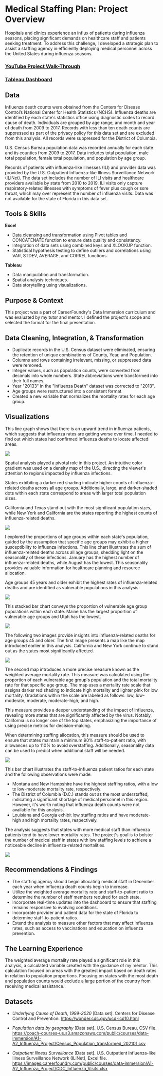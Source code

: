 # Medical Staffing Plan: Project Overview
Hospitals and clinics experience an influx of patients during influenza seasons, placing significant demands on healthcare staff and patients seeking treatment. To address this challenge, I developed a strategic plan to assist a staffing agency in efficiently deploying medical personnel across the United States during influenza seasons.

### [YouTube Project Walk-Through](https://youtu.be/UtJXxrL7UzY)
### [Tableau Dashboard](https://public.tableau.com/views/U_S_InfluenzaData2010-2017/Story1?:language=en-US&:display_count=n&:origin=viz_share_link)

## Data 
Influenza death counts were obtained from the Centers for Disease Control’s National Center for Health Statistics (NCHS). Influenza deaths are identified by each state's statistics office using diagnostic codes to record cause of death. Individuals are grouped by age range, and month and year of death from 2009 to 2017. Records with less than ten death counts are suppressed as part of the privacy policy for this data set and are excluded from this analysis. All records were suppressed for the District of Columbia.

U.S. Census Bureau population data was recorded annually for each state and its counties from 2009 to 2017. Data includes total population, male total population, female total population, and population by age group.

Records of patients with influenza-like illnesses (ILI) and provider data was provided by the U.S. Outpatient Influenza-like Illness Surveillance Network (ILINet). The data set includes the number of ILI visits and healthcare providers available by state from 2010 to 2019. ILI visits only capture respiratory-related illnesses with symptoms of fever plus cough or sore throat, which may over represent the number of influenza visits. Data was not available for the state of Florida in this data set.

## Tools & Skills
**Excel**
* Data cleansing and transformation using Pivot tables and CONCATENATE function to ensure data quality and consistency.
* Integration of data sets using combined keys and XLOOKUP function.
* Statistical hypothesis testing to define outliers and correlations using VAR, STDEV, AVERAGE, and CORREL functions.
  
**Tableau**
* Data manipulation and transformation.
* Spatial analysis techniques.
* Data storytelling using visualizations.

## Purpose & Context
This project was a part of CareerFoundry's Data Immersion curriculum and was evaluated by my tutor and mentor. I defined the project's scope and selected the format for the final presentation.

## Data Cleaning, Integration, & Transformation
* Duplicate records in the U.S. Census dataset were eliminated, ensuring the retention of unique combinations of County, Year, and Population.
* Columns and rows containing irrelevant, missing, or suppressed data were removed.
* Integer values, such as population counts, were converted from decimals into whole numbers. State abbreviations were transformed into their full names.
* Year "20133" in the "Influenza Death" dataset was corrected to "2013".
* Age groups were restructured into a consistent format.
* Created a new variable that normalizes the mortality rates for each age group.

## Visualizations
This line graph shows that there is an upward trend in influenza patients, which suggests that influenza rates are getting worse over time. I needed to find out which states had confirmed influenza deaths to locate affected areas.

<img src="images/Line%20Influenza%20Patients.png"/>

Spatial analysis played a pivotal role in this project. An intuitive color gradient was used on a density map of the U.S., directing the viewer's attention to regions impacted by influenza infections.

States exhibiting a darker red shading indicate higher counts of influenza-related deaths across all age groups. Additionally, large, and darker-shaded dots within each state correspond to areas with larger total population sizes.

California and Texas stand out with the most significant population sizes, while New York and California are the states reporting the highest counts of influenza-related deaths. 

<img src="images/Map%20U.S.%20Deaths%20%26%20Pop..png" />

I explored the proportions of age groups within each state's population, guided by the assumption that specific age groups may exhibit a higher susceptibility to influenza infections. This line chart illustrates the sum of influenza-related deaths across all age groups, shedding light on the seasonality of these infections. January has the highest number of influenza-related deaths, while August has the lowest. This seasonality provides valuable information for healthcare planning and resource allocation.

Age groups 45 years and older exhibit the highest rates of influenza-related deaths and are identified as vulnerable populations in this analysis.

<img src="images/Line%20Deaths%20by%20Month.png"/>

This stacked bar chart conveys the proportion of vulnerable age group populations within each state. Maine has the largest proportion of vulnerable age groups and Utah has the lowest.

<img src="images/%25%20All%20Ages.png"/>

The following two images provide insights into influenza-related deaths for age groups 45 and older. The first image presents a map like the map introduced earlier in this analysis. California and New York continue to stand out as the states most significantly affected.

<img src="images/Map%20Deaths%2045-85%20%26%20Pop..png"/>

The second map introduces a more precise measure known as the weighted average mortality rate. This measure was calculated using the proportion of each vulnerable age group's population and the total mortality rate for that specific age group. The map uses a mortality rate scale that assigns darker red shading to indicate high mortality and lighter pink for low mortality. Gradations within the scale are labeled as follows: low, low-moderate, moderate, moderate-high, and high.

This measure provides a deeper understanding of the impact of influenza, revealing more states that are significantly affected by the virus. Notably, California is no longer one of the top states, emphasizing the importance of using precise metrics for decision-making.

When determining staffing allocation, this measure should be used to ensure that states maintain a minimum 90% staff-to-patient ratio, with allowances up to 110% to avoid overstaffing. Additionally, seasonality data can be used to predict when additional staff will be needed.

<img src="images/Map%20WA%20Mort.%20Rate%2045-85%2B%20(2)%20(1).png"/>

This bar chart illustrates the staff-to-influenza patient ratios for each state and the following observations were made:

* Montana and New Hampshire have the highest staffing ratios, with a low to low-moderate mortality rate, respectively.
* The District of Columbia (D.C.) stands out as the most understaffed, indicating a significant shortage of medical personnel in this region. However, it's worth noting that influenza death counts were not available for this analysis.
* Louisiana and Georgia exhibit low staffing ratios and have moderate-high and high mortality rates, respectively.

The analysis suggests that states with more medical staff than influenza patients tend to have lower mortality rates. The project's goal is to bolster the number of medical staff in states with low staffing levels to achieve a noticeable decline in influenza-related mortalities. 

<img src="images/Staff%20to%20Patient%20ratio%20(1).png"/>

## Recommendations & Findings
* The staffing agency should begin allocating medical staff in December each year when influenza death counts begin to increase.
* Utilize the weighted average mortality rate and staff-to-patient ratio to determine the number of staff members required for each state.
* Incorporate real-time updates into the dashboard to ensure that staffing remains responsive to evolving conditions.
* Incorporate provider and patient data for the state of Florida to determine staff-to-patient ratios.
* Extend the analysis to measure other factors that may affect influenza rates, such as access to vaccinations and education on influenza prevention.
  
## The Learning Experience
The weighted average mortality rate played a significant role in this analysis, a calculated variable created with the guidance of my mentor. This calculation focused on areas with the greatest impact based on death rates in relation to population proportions. Focusing on states with the most death and population counts would exclude a large portion of the country from receiving medical assistance.

## Datasets
* *Underlying Cause of Death, 1999-2020* [Data set]. Centers for Disease Control and Prevention. https://wonder.cdc.gov/ucd-icd10.html
  
* *Population data by geography* [Data set]. U.S. Census Bureau, CSV file. https://coach-courses-us.s3.amazonaws.com/public/courses/data-immersion/A1-A2_Influenza_Project/Census_Population_transformed_202101.csv
  
* *Outpatient Illness Surveillance* [Data set]. U.S. Outpatient Influenza-like Illness Surveillance Network (ILINet), Excel file. https://images.careerfoundry.com/public/courses/data-immersion/A1-A2_Influenza_Project/CDC_Influenza_Visits.xlsx
